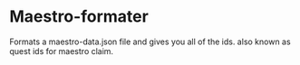 # Maestro-formater
Formats a maestro-data.json file and gives you all of the ids. also known as quest ids for maestro claim.
